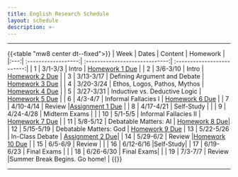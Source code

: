 ```yaml
---
title: English Research Schedule
layout: schedule
description: >-
---
```


---
{{<table "mw8 center dt--fixed">}}
| Week  |          Dates          |                 Content                  |             Homework      |             
|:---:|    :------------------:|             :-----------------------------:| :-------------------------:|
|  1 |  3/1-3/3             | Intro | [Homework 1 Due](https://forms.microsoft.com/r/xxnrPeQb1G)         |
|  2 |  3/6-3/10            | Intro |  [Homework 2 Due](https://forms.microsoft.com/r/jpC8nm4Qah)        |
|  3 |  3/13-3/17           | Defining Argument and Debate  |   [Homework 3 Due](https://forms.microsoft.com/r/4McD5tsE5v)       |
|  4 |  3/20-3/24           | Ethos, Logos, Pathos, Mythos  |  [Homework 4 Due](https://forms.microsoft.com/r/Vjq6p7rMtc)        |
|  5 |  3/27-3/31           | Inductive vs. Deductive Logic  |  [Homework 5 Due](https://forms.microsoft.com/r/3GtLwySxBm)       |
|  6 |  4/3-4/7             | Informal Fallacies I  |   [Homework 6 Due](https://forms.microsoft.com/r/cHwi62ckMR)       |
|  7 |  4/10-4/14           | Review  |[Assignment 1 Due](sks/spring2023/english-research/assignment1/)              |
|  8 |  4/17-4/21           | Self-Study |       |
|  9 |  4/24-4/28           | Midterm Exams |          |
| 10 |  5/1-5/5             | Informal Fallacies II  |  [Homework 7 Due](https://forms.microsoft.com/r/wtaKC9Z5Y0)    |
| 11 |  5/8-5/12            | Debatable Matters: AI  | [Homework 8 Due](https://forms.microsoft.com/r/d527ZK1up5)|
| 12 |  5/15-5/19           | Debatable Matters: God  |   [Homework 9 Due](https://forms.microsoft.com/r/KFmr6B7cFb)
| 13 |  5/22-5/26           | In-Class Debate  | [Assignment 2 Due](sks/spring2023/english-research/assignment2/)|
| 14 |  5/29-6/2            | Review  |[Homework 10 Due](https://forms.microsoft.com/r/GNLG3u6JKL)    |
| 15 |  6/5-6/9             | Review  |          |
| 16 |  6/12-6/16           |Self-Study|
| 17 |  6/19-6/23           | Final Exams |             |
| 18 |  6/26-6/30           | Final Exams|          |
| 19 |  7/3-7/7             | Review |Summer Break Begins. Go home!              |
{{</table>}}

---
